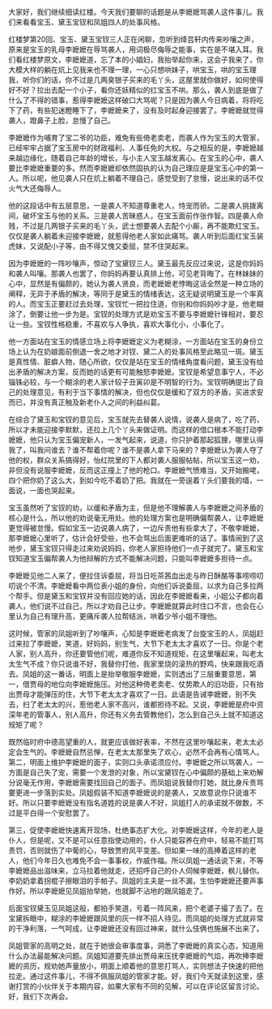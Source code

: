 
大家好，我们继续细读红楼。今天我们要聊的话题是从李嬷嬷骂袭人这件事儿。我们来看看宝玉、黛玉宝钗和凤姐四人的处事风格。

红楼梦第20回、宝玉、黛玉宝钗三人正在闲聊，忽听到绛芸轩内传来吵嚷之声，原来是宝玉的乳母李嬷嬷在辱骂袭人，用词极尽侮辱之能事，实在是不堪入耳。我们看红楼梦原文，李嬷嬷道，忘了本的小娼妇，我抬举起你来，这会子我来了，你大模大样的躺在炕上见我来也不理一理，一心只想哄妹子，哄宝玉，哄的宝玉理我，听你们的话，你不过是几两臭银子买来的毛丫头，这屋里就你做好，如何使得好不好？拉出去配一个小子，看你还妖精似的红宝玉不哄。那么，袭人到底是做了什么了不得的错事，惹得李嬷嬷这样破口大骂呢？只是因为袭人今日病着，将将吃下了药，有些犯迷瞪睡下了，李嬷嬷来了，没有及时起身迎接罢了。李嬷嬷就觉得袭人，蹬鼻子上脸，怠慢了自己。

李嬷嬷作为哺育了宝二爷的功臣，难免有些倚老卖老，而袭人作为宝玉的大管家，已经牢牢占据了宝玉房中的财政福利、人事任免的大权。与之相反的是，李嬷嬷越来越边缘化，随着自己年龄的增长，与小主人宝玉越发离心。在宝玉的心中，袭人要比李嬷嬷重要的多。然而李嬷嬷却依然固执的认为自己理应是是宝玉心中的第一人。所以呢，他见袭人只在炕上躺着不理自己，感觉受到了怠慢，说出来的话不仅火气大还侮辱人。

他的这段话中有五层意思，一是袭人不知道尊重老人，恃宠而骄。二是袭人挑拨离间，破坏宝玉与他的关系。三是袭人苦昧惑人，在宝玉面前作张作智。四是袭人命贱，不过是几两银子买来的毛丫头，武士想要袭人去配个小厮，再不能欺红宝玉。仅仅是袭人躺着未迎接李嬷嬷，就惹得他老人家如此痛骂。袭人听到后面红宝玉装虎妹，又说配小子等，由不得又愧又委屈，禁不住哭起来。

因为李嬷嬷的一阵吵嚷声，惊动了宝黛钗三人。黛玉最先反应过来说，这是你妈妈和袭人叫嚷。那袭人也罢了，你妈妈再要认真排上他，可见老背晦了。在林妹妹的心中，显然是有偏颇的，她认为袭人贤良，而老嬷嬷老悖晦这话全然是一种立场的阐释，无异于矛盾的解决，等同于是黛玉的情绪表达，这无疑说明黛玉是一个率真的人。而宝玉正要赶过去处理，宝钗忙一把拉住道，你别和你妈妈吵才是，他老糊涂了，倒要让他一步为是。宝钗的处理方式是劝宝玉不要与李嬷嬷针锋相对，要忍让一些。宝钗性格稳重，不喜欢与人争执，喜欢大事化小，小事化了。

他一方面站在宝玉的情感立场上将李嬷嬷定义为老糊涂，一方面站在宝玉的身份立场上认为在奶娘面前倒退一舍之地才对钗、黛二人的处事风格至此略见一斑。黛玉是真性情、脏癖人物，随心所欲，仅仅是站在宝玉的情绪角度看问题，黛玉没有给出矛盾的解决方案，反而她的话更有可能触怒李嬷嬷。宝钗是希望息事宁人，不必锱铢必较，与一个糊涂的老人家计较子丑寅卯是不明智的行为。宝钗明确提出了自己的处理意见，有利于当下事情的解决，但也仅仅是缓和了双方的矛盾，买进求安而已，并没有真正触及新老仆人之间的利益纠葛。

在综合了黛玉和宝钗的意见后，宝玉就先去替袭人说情，说袭人是病了，吃了药，所以才未能迎接李默默，还拉上几个丫头来做证明。而这样的借口根本不能打动李嬷嬷，他只认为宝玉偏宠新人，一发气起来，说道，你只护着那起狐狸，哪里认得我了，叫我问谁去？谁不帮着你呢？谁不是袭人拿下马来的？李嬷嬷认为袭人夺了他的权，群众关系搞得好，怡红院里的下人都对袭人服服帖帖，所以宝玉这一劝，非但没有说服李嬷嬷，反而这正撞上了他的枪口。李嬷嬷气愤难当，又开始搬咾，四个把你奶了这么大，到如今吃不着奶了把。我就在一旁逞着丫头们要我的墙，一面说，一面也哭起来。

宝玉虽然听了宝钗的劝，以缓和矛盾为主，但是他不理解袭人与李嬷嬷之间矛盾的核心是什么，所以他的劝说毫无用处。他的处理方案也是明确偏帮袭人，让李嬷嬷更觉得被怠慢。假如宝玉一边说袭人病了，一边斥责他有些拿大了，不敬李嬷嬷，那李嬷嬷心里听了，估计会好受些，也不会骂出后面更难听的话了。事情闹到了这地步，黛玉宝钗只得走过来劝说妈妈，你老人家担待他们一点子就完了。黛玉和宝钗知道宝玉偏帮袭人为他辩解的方式不能解决问题，只能叫李嬷嬷多担待一点。

李嬷嬷见他二人来了，便拉住诉委屈，将当日吃茶茜血出走与昨日酥酪等事唠唠叨叨说个不清。李嬷嬷看中两位表小姐的身份，向他们诉说委屈，以求为自己多拉两个帮手。但是黛玉和宝钗并没有回应她的话，因此在李嬷嬷看来，小姐公子都向着袭人，他们说不过自己，所以才劝自己让步。李嬷嬷就算此时住口不言，也会在心里认为自己有理升高，更痛斥袭人拉帮结派，哄着少爷小姐不理他。

这时候，管家的凤姐听到了吵嚷声，心知是李嬷嬷老病发了台旋宝玉的人，凤姐赶过来拉了李嬷嬷，笑道，好妈妈，别生气，大节下老太太才喜欢了一日。你是个老人家，别人高升，你还要管他们呢，难道你反不知道规矩，在这里嚷起来，叫老太太生气不成？你只说谁不好，我替你打他，我家里烧的滚热的野鸡，快来跟我吃酒去。凤姐的这一番话，明面上是抬举敬服李嬷嬷，实则透出了三层重要意思，第一，借贾母的地位向李嬷嬷施压。对他这种倚老卖老、仗势欺人的旧功臣，只有抬出贾母才能弹压的住，大节下老太太才喜欢了一日。此语是告诫李嬷嬷，别不失去，扫了老太太的兴，惹他老人家不高兴，谁都担待不起。又说，李嬷嬷是府中资深年老的管事人，别人高升，你还有义务去管教他们，怎么到自己头上就不知道这规矩了呢？

既然临时府中德高望重的人，就更应该做好表率，不然在这里吵嚷起来，老太太必定会生气的。李嬷嬷自然忌惮，在老太太那里失了欢心，必然不会再有心情骂人。第二，明面上维护李嬷嬷的面子，实则口头承诺须应付。李嬷嬷之所以骂袭人，一方面是自己失了宠，需要一个发泄的对象，所以宝黛钗在心中偏颇的基础上来劝解分说毫无作用，李嬷嬷需要找回自己的面子。而凤姐说我替你打她，就比身斥责骂要更进一步落到实处。凤姐假装不知道李嬷嬷说的是袭人，又故意说你只说谁不好。所以只要李嬷嬷没有指名道姓的说是袭人不好，凤姐打人的承诺就不做数，不过是平白得一个安慰罢了。

第三，促使李嬷嬷快速离开现场，杜绝事态扩大化。对李嬷嬷这样，今年的老人是仆人，但是呢，又不是可以任意指使动用的，仆人只能容养在府中，轻易不能打骂责罚，否则就伤了中葡的心，导致贾府风平变差。但如果一味的高捧着这样的老人，他们今年日久也难免不会一事事权，作威作福。所以凤姐一通话说下来，不等李嬷嬷品出滋味来，立马拉着他就走，还招呼自己的仆人伺候李嬷嬷，枫儿替你。李奶奶拿着拐棍子擦眼泪的手帕子。凤姐的主夫是一丝不漏，生怕李嬷嬷还要声事作好。所以李嬷嬷见凤姐抬举她，也就脚不沾地的跟凤姐走了。

后面宝钗黛玉见凤姐这般，都拍手笑道，亏着一阵风来，把个老婆子撮了去了。在宝黛拆眼中，糊涂的李嬷嬷跟风里的灰一样不招人待见。而凤姐的处理方式就非常的干净利落，一气呵成，让李嬷嬷还没有回过神来，就什么伎俩也施展不出来了。

凤姐管家的高明之处，就在于她很会审事度事，洞悉了李嬷嬷的真实心态，知道用什么办法最能解决问题。凤姐知道要先排出贾母来压抚李嬷嬷的气焰，再吹捧李嬷嬷的资历，规劝她声量放小，明面上顺着他的意思打骂人，实则想法子快速的把他拉走。通过这件事儿，不得不佩服凤姐的管家才能。好，我们今天就读到这里，感谢打赏的小伙伴关于本期内容，如果大家有不同的见解，可以在评论区留言讨论。好，我们下次再会。


